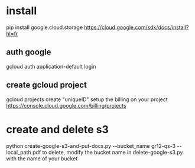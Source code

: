 # install
pip install google.cloud.storage
https://cloud.google.com/sdk/docs/install?hl=fr
## auth google
gcloud auth application-default login
## create gcloud project
gcloud projects create "uniqueID"
setup the billing on your project https://console.cloud.google.com/billing/projects

# create and delete s3
python create-google-s3-and-put-docs.py --bucket_name gr12-qs-3 --local_path pdf
to delete, modify the bucket name in delete-google-s3.py with the name of your bucket